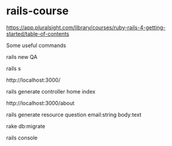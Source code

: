 # rails-course

https://app.pluralsight.com/library/courses/ruby-rails-4-getting-started/table-of-contents

Some useful commands

rails new QA

rails s

http://localhost:3000/

rails generate controller home index

http://localhost:3000/about

rails generate resource question email:string body:text

rake db:migrate

rails console
